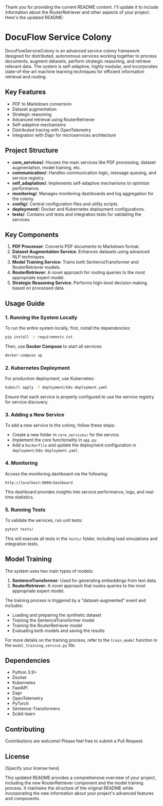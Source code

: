 Thank you for providing the current README content. I'll update it to include information about the RouterRetriever and other aspects of your project. Here's the updated README:

# DocuFlow Service Colony

DocuFlowServiceColony is an advanced service colony framework designed for distributed, autonomous services working together to process documents, augment datasets, perform strategic reasoning, and retrieve relevant data. The system is self-adaptive, highly modular, and incorporates state-of-the-art machine learning techniques for efficient information retrieval and routing.

## Key Features

- PDF to Markdown conversion
- Dataset augmentation
- Strategic reasoning
- Advanced retrieval using RouterRetriever
- Self-adaptive mechanisms
- Distributed tracing with OpenTelemetry
- Integration with Dapr for microservices architecture

## Project Structure

- **core_services/**: Houses the main services like PDF processing, dataset augmentation, model training, etc.
- **communication/**: Handles communication logic, message queuing, and service registry.
- **self_adaptation/**: Implements self-adaptive mechanisms to optimize performance.
- **monitoring/**: Manages monitoring dashboards and log aggregation for the colony.
- **config/**: Central configuration files and utility scripts.
- **deployment/**: Docker and Kubernetes deployment configurations.
- **tests/**: Contains unit tests and integration tests for validating the services.

## Key Components

1. **PDF Processor**: Converts PDF documents to Markdown format.
2. **Dataset Augmentation Service**: Enhances datasets using advanced NLP techniques.
3. **Model Training Service**: Trains both SentenceTransformer and RouterRetriever models.
4. **RouterRetriever**: A novel approach for routing queries to the most appropriate expert model.
5. **Strategic Reasoning Service**: Performs high-level decision making based on processed data.

## Usage Guide

### 1. Running the System Locally
To run the entire system locally, first, install the dependencies:

```bash
pip install -r requirements.txt
```

Then, use **Docker Compose** to start all services:

```bash
docker-compose up
```

### 2. Kubernetes Deployment
For production deployment, use Kubernetes:

```bash
kubectl apply -f deployment/k8s-deployment.yaml
```

Ensure that each service is properly configured to use the service registry for service discovery.

### 3. Adding a New Service
To add a new service to the colony, follow these steps:
- Create a new folder in `core_services/` for the service.
- Implement the core functionality in `app.py`.
- Add a `Dockerfile` and update the deployment configuration in `deployment/k8s-deployment.yaml`.

### 4. Monitoring
Access the monitoring dashboard via the following:

```
http://localhost:8000/dashboard
```

This dashboard provides insights into service performance, logs, and real-time statistics.

### 5. Running Tests
To validate the services, run unit tests:

```bash
pytest tests/
```

This will execute all tests in the `tests/` folder, including load simulations and integration tests.

## Model Training

The system uses two main types of models:

1. **SentenceTransformer**: Used for generating embeddings from text data.
2. **RouterRetriever**: A novel approach that routes queries to the most appropriate expert model.

The training process is triggered by a "dataset-augmented" event and includes:
- Loading and preparing the synthetic dataset
- Training the SentenceTransformer model
- Training the RouterRetriever model
- Evaluating both models and saving the results

For more details on the training process, refer to the `train_model` function in the `model_training_service.py` file.

## Dependencies

- Python 3.9+
- Docker
- Kubernetes
- FastAPI
- Dapr
- OpenTelemetry
- PyTorch
- Sentence-Transformers
- Scikit-learn

## Contributing

Contributions are welcome! Please feel free to submit a Pull Request.

## License

[Specify your license here]

This updated README provides a comprehensive overview of your project, including the new RouterRetriever component and the model training process. It maintains the structure of the original README while incorporating the new information about your project's advanced features and components.
